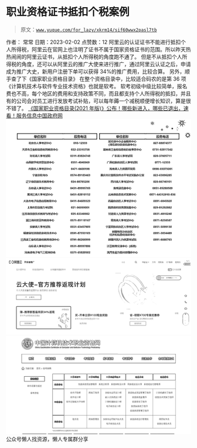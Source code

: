 # 职业资格证书抵扣个税案例

> 原文：[`www.yuque.com/for_lazy/xkrm14/sif60wwx2pasl7tb`](https://www.yuque.com/for_lazy/xkrm14/sif60wwx2pasl7tb)

<ne-p id="u2f9d7b31" data-lake-id="u2f9d7b31"><ne-text id="u54caee20">作者： 常常</ne-text></ne-p> <ne-p id="u8acc9ec7" data-lake-id="u8acc9ec7"><ne-text id="u80ce3271">日期：2023-02-02</ne-text></ne-p> <ne-p id="u3d99fc70" data-lake-id="u3d99fc70"><ne-text id="u6c5bb339">点赞数：</ne-text><ne-text id="u51c771bd" ne-bold="true">12</ne-text></ne-p> <ne-hole id="u0cfa26ef" data-lake-id="u0cfa26ef"><ne-card data-card-name="hr" data-card-type="block" id="XrMHh" data-event-boundary="card"><ne-p id="u4c85c52b" data-lake-id="u4c85c52b"><ne-text id="ud8f7dc8e">阿里云的认证证书不能进行抵扣个人所得税，阿里云在官网上也注明了证书不属于国家资格证书的范围。所以昨天热热闹闹的阿里云证书，从抵扣个人所得税的角度跑不通了。</ne-text> <ne-text id="u9418fe96">但是不从抵扣个人所得税的角度，还可以从阿里云的推广大使来进行推广，通过阿里云认证之后，申请成为推广大史，新用户注册下单可以获得 34%的推广费用，比较合算。</ne-text> <ne-text id="u617d72ae">另外，顺手查了下《国家职业资格目录》 在整个资格目录中，比较适合码农的是第 36 项《计算机技术与软件专业技术资格》也就是软考。</ne-text> <ne-text id="u46af6b37">软考初级中级比较简单，报名费也不高，每个地区的费用和支持政策不同，而且都支持个人所得税的抵扣，并且有的公司会对员工进行发放考试补贴，可以每年薅一个减税顺便增长知识，算是很不错了。</ne-text> [<ne-text id="ufb2445b9">《国家职业资格目录(2021 年版)》公布！哪些新进入，哪些已退出，速看！</ne-text><ne-text id="u9c88aa26" ne-italic="true">服务信息</ne-text><ne-text id="ued630ed5">中国政府网</ne-text>](http://www.gov.cn/fuwu/2021-12/04/content_5655798.htm)</ne-p> <ne-p id="uf92cacf6" data-lake-id="uf92cacf6"><ne-card data-card-name="image" data-card-type="inline" id="gkqkE" data-event-boundary="card">![](img/aa1acca3a0512de44c99d46956d95173.png)</ne-card></ne-p> <ne-p id="ufa715bf0" data-lake-id="ufa715bf0"><ne-card data-card-name="image" data-card-type="inline" id="EPyLe" data-event-boundary="card">![](img/c442bc017abf82fb267468d3e5493c4c.png)</ne-card></ne-p> <ne-p id="ud24c09dc" data-lake-id="ud24c09dc"><ne-card data-card-name="image" data-card-type="inline" id="yyQu5" data-event-boundary="card">![](img/b936eed9c7b1a1eaa9ac0d13bcc80984.png)</ne-card></ne-p> <ne-hole id="uefaba9e8" data-lake-id="uefaba9e8"><ne-card data-card-name="hr" data-card-type="block" id="hdE9l" data-event-boundary="card"><ne-p id="u38844eec" data-lake-id="u38844eec"><ne-text id="u40a6cef0">公众号懒人找资源，懒人专属群分享</ne-text></ne-p></ne-card></ne-hole></ne-card></ne-hole>